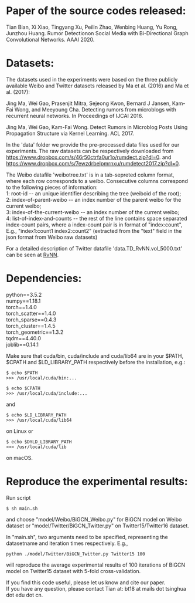 # Paper of the source codes released:  
Tian Bian, Xi Xiao, Tingyang Xu, Peilin Zhao, Wenbing Huang, Yu Rong, Junzhou Huang. Rumor Detectionon Social Media with Bi-Directional Graph Convolutional Networks. AAAI 2020.

# Datasets:  
The datasets used in the experiments were based on the three publicly available Weibo and Twitter datasets released by Ma et al. (2016) and Ma et al. (2017):

Jing Ma, Wei Gao, Prasenjit Mitra, Sejeong Kwon, Bernard J Jansen, Kam-Fai Wong, and Meeyoung Cha. Detecting rumors from microblogs with recurrent neural networks. In Proceedings of IJCAI 2016.

Jing Ma, Wei Gao, Kam-Fai Wong. Detect Rumors in Microblog Posts Using Propagation Structure via Kernel Learning. ACL 2017.

In the 'data' folder we provide the pre-processed data files used for our experiments. The raw datasets can be respectively downloaded from https://www.dropbox.com/s/46r50ctrfa0ur1o/rumdect.zip?dl=0. and https://www.dropbox.com/s/7ewzdrbelpmrnxu/rumdetect2017.zip?dl=0.

The Weibo datafile 'weibotree.txt' is in a tab-sepreted column format, where each row corresponds to a weibo. Consecutive columns correspond to the following pieces of information:  
1: root-id -- an unique identifier describing the tree (weiboid of the root);  
2: index-of-parent-weibo -- an index number of the parent weibo for the current weibo;  
3: index-of-the-current-weibo -- an index number of the current weibo;  
4: list-of-index-and-counts -- the rest of the line contains space separated index-count pairs, where a index-count pair is in format of "index:count", E.g., "index1:count1 index2:count2" (extracted from the "text" field in the json format from Weibo raw datasets)  

For a detailed description of Twitter datafile 'data.TD_RvNN.vol_5000.txt' can be seen at [RvNN](https://github.com/majingCUHK/Rumor_RvNN).

# Dependencies:  
python==3.5.2  
numpy==1.18.1  
torch==1.4.0  
torch_scatter==1.4.0  
torch_sparse==0.4.3  
torch_cluster==1.4.5  
torch_geometric==1.3.2  
tqdm==4.40.0  
joblib==0.14.1  

Make sure that cuda/bin, cuda/include and cuda/lib64 are in your $PATH, $CPATH and $LD_LIBRARY_PATH respectively before the installation, e.g.:
```
$ echo $PATH
>>> /usr/local/cuda/bin:...

$ echo $CPATH
>>> /usr/local/cuda/include:...
```
and
```
$ echo $LD_LIBRARY_PATH
>>> /usr/local/cuda/lib64
```
on Linux or
```
$ echo $DYLD_LIBRARY_PATH
>>> /usr/local/cuda/lib
```
on macOS. 

# Reproduce the experimental results:  
Run script 
```
$ sh main.sh
```
and choose "model/Weibo/BiGCN_Weibo.py" for BiGCN model on Weibo dataset or "model/Twitter/BiGCN_Twitter.py" on Twitter15/Twitter16 dataset.  

In "main.sh", two arguments need to be specified, representing the datasetname and iteration times respectively. E.g., 
```
python ./model/Twitter/BiGCN_Twitter.py Twitter15 100
```
will reproduce the average experimental results of 100 iterations of BiGCN model on Twitter15 dataset with 5-fold cross-validation.  

If you find this code useful, please let us know and cite our paper.  
If you have any question, please contact Tian at: bt18 at mails dot tsinghua dot edu dot cn.
